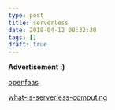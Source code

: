 ```yaml
---
type: post
title: serverless
date: 2018-04-12 08:32:30
tags: []
draft: true
---
```


__Advertisement :)__


[openfaas](https://www.roncrivera.io/post/serverless-functions-made-simple-with-openfaas/)

[what-is-serverless-computing](https://blog.iron.io/what-is-serverless-computing/)
